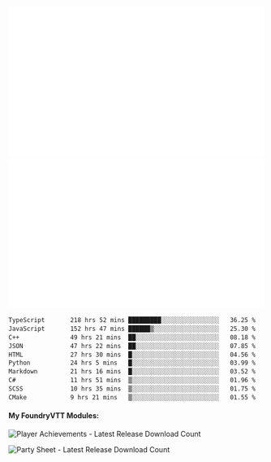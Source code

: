
![](https://raw.githubusercontent.com/eddiedover/ghstats/master/generated/overview.svg)
![](https://raw.githubusercontent.com/eddiedover/ghstats/master/generated/languages.svg)

<!--START_SECTION:waka-->

```txt
TypeScript       218 hrs 52 mins █████████░░░░░░░░░░░░░░░░   36.25 %
JavaScript       152 hrs 47 mins ██████▒░░░░░░░░░░░░░░░░░░   25.30 %
C++              49 hrs 21 mins  ██░░░░░░░░░░░░░░░░░░░░░░░   08.18 %
JSON             47 hrs 22 mins  ██░░░░░░░░░░░░░░░░░░░░░░░   07.85 %
HTML             27 hrs 30 mins  █░░░░░░░░░░░░░░░░░░░░░░░░   04.56 %
Python           24 hrs 5 mins   █░░░░░░░░░░░░░░░░░░░░░░░░   03.99 %
Markdown         21 hrs 16 mins  █░░░░░░░░░░░░░░░░░░░░░░░░   03.52 %
C#               11 hrs 51 mins  ▒░░░░░░░░░░░░░░░░░░░░░░░░   01.96 %
SCSS             10 hrs 35 mins  ▒░░░░░░░░░░░░░░░░░░░░░░░░   01.75 %
CMake            9 hrs 21 mins   ▒░░░░░░░░░░░░░░░░░░░░░░░░   01.55 %
```

<!--END_SECTION:waka-->

#### My FoundryVTT Modules:

  ![Player Achievements - Latest Release Download Count](https://img.shields.io/badge/dynamic/json?label=Player%20Achievements%20-%20Downloads@latest&query=assets%5B1%5D.download_count&url=https%3A%2F%2Fapi.github.com%2Frepos%2FEddieDover%2Ffvtt-player-achievements%2Freleases%2Flatest)

  ![Party Sheet - Latest Release Download Count](https://img.shields.io/badge/dynamic/json?label=Party%20Sheet%20-%20Downloads@latest&query=assets%5B1%5D.download_count&url=https%3A%2F%2Fapi.github.com%2Frepos%2FEddieDover%2Ffvtt-party-sheet%2Freleases%2Flatest)

<a rel="me" href="https://techhub.social/@EddieDover"></a>
